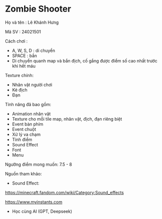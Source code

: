 # Zombie Shooter #
Họ và tên : Lê Khánh Hưng

Mã SV : 24021501

Cách chơi : 

- A, W, S, D : di chuyển
- SPACE : bắn
- Di chuyển quanh map và bắn địch, cố gắng được điểm số cao nhất trước khi hết máu

Texture chính:

- Nhân vật người chơi
- Kẻ địch
- Đạn

Tính năng đã bao gồm:

- Animation nhân vật
- Texture cho mỗi tile map, nhân vật, địch, đạn riêng biệt
- Event bàn phím
- Event chuột
- Xử lý va chạm
- Tính điểm
- Sound Effect
- Font
- Menu

Ngưỡng điểm mong muốn: 7.5 - 8

Nguồn tham khảo:

- Sound Effect:

https://minecraft.fandom.com/wiki/Category:Sound_effects

https://www.myinstants.com

- Học cùng AI (GPT, Deepseek)
 
